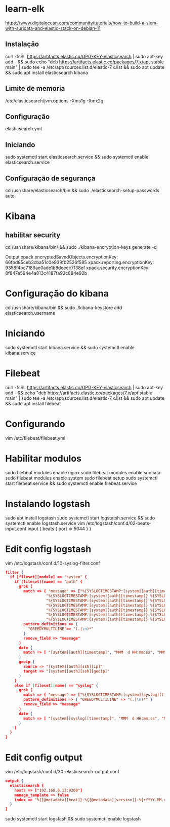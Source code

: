 # learn-elk
https://www.digitalocean.com/community/tutorials/how-to-build-a-siem-with-suricata-and-elastic-stack-on-debian-11

## Instalação

curl -fsSL https://artifacts.elastic.co/GPG-KEY-elasticsearch | sudo apt-key add - && sudo echo "deb https://artifacts.elastic.co/packages/7.x/apt stable main" | sudo tee -a /etc/apt/sources.list.d/elastic-7.x.list && sudo apt update && sudo apt install elasticsearch kibana

## Limite de memoria
/etc/elasticsearch/jvm.options
-Xms1g
-Xmx2g

## Configuração
elasticsearch.yml

## Iniciando
sudo systemctl start elasticsearch.service && sudo systemctl enable elasticsearch.service

## Configuração de segurança
cd /usr/share/elasticsearch/bin && sudo ./elasticsearch-setup-passwords auto

# Kibana
## habilitar security
cd /usr/share/kibana/bin/ && sudo ./kibana-encryption-keys generate -q

Output
xpack.encryptedSavedObjects.encryptionKey: 66fbd85ceb3cba51c0e939fb2526f585
xpack.reporting.encryptionKey: 9358f4bc7189ae0ade1b8deeec7f38ef
xpack.security.encryptionKey: 8f847a594e4a813c4187fa93c884e92b

# Configuração do kibana
cd /usr/share/kibana/bin && sudo ./kibana-keystore add elasticsearch.username

# Iniciando
sudo systemctl start kibana.service && sudo systemctl enable kibana.service

# Filebeat
curl -fsSL https://artifacts.elastic.co/GPG-KEY-elasticsearch | sudo apt-key add - && echo "deb https://artifacts.elastic.co/packages/7.x/apt stable main" | sudo tee -a /etc/apt/sources.list.d/elastic-7.x.list && sudo apt update && sudo apt install filebeat

# Configurando
vim /etc/filebeat/filebeat.yml

# Habilitar modulos
sudo filebeat modules enable nginx
sudo filebeat modules enable suricata
sudo filebeat modules enable system
sudo filebeat setup
sudo systemctl start filebeat.service && sudo systemctl enable filebeat.service

# Instalando logstash
sudo apt install logstash
sudo systemctl start logstatsh.service && sudo systemctl enable logstash.service
vim /etc/logstash/conf.d/02-beats-input.conf
input {
  beats {
    port => 5044
  }
}
# Edit config logstash
vim /etc/logstash/conf.d/10-syslog-filter.conf

```json
filter {
  if [fileset][module] == "system" {
    if [fileset][name] == "auth" {
      grok {
        match => { "message" => ["%{SYSLOGTIMESTAMP:[system][auth][timestamp]} %{SYSLOGHOST:[system][auth][hostname]} sshd(?:\[%{POSINT:[system][auth][pid]}\])?: %{DATA:[system][auth][ssh][event]} %{DATA:[system][auth][ssh][method]} for (invalid user )?%{DATA:[system][auth][user]} from %{IPORHOST:[system][auth][ssh][ip]} port %{NUMBER:[system][auth][ssh][port]} ssh2(: %{GREEDYDATA:[system][auth][ssh][signature]})?",
                  "%{SYSLOGTIMESTAMP:[system][auth][timestamp]} %{SYSLOGHOST:[system][auth][hostname]} sshd(?:\[%{POSINT:[system][auth][pid]}\])?: %{DATA:[system][auth][ssh][event]} user %{DATA:[system][auth][user]} from %{IPORHOST:[system][auth][ssh][ip]}",
                  "%{SYSLOGTIMESTAMP:[system][auth][timestamp]} %{SYSLOGHOST:[system][auth][hostname]} sshd(?:\[%{POSINT:[system][auth][pid]}\])?: Did not receive identification string from %{IPORHOST:[system][auth][ssh][dropped_ip]}",
                  "%{SYSLOGTIMESTAMP:[system][auth][timestamp]} %{SYSLOGHOST:[system][auth][hostname]} sudo(?:\[%{POSINT:[system][auth][pid]}\])?: \s*%{DATA:[system][auth][user]} :( %{DATA:[system][auth][sudo][error]} ;)? TTY=%{DATA:[system][auth][sudo][tty]} ; PWD=%{DATA:[system][auth][sudo][pwd]} ; USER=%{DATA:[system][auth][sudo][user]} ; COMMAND=%{GREEDYDATA:[system][auth][sudo][command]}",
                  "%{SYSLOGTIMESTAMP:[system][auth][timestamp]} %{SYSLOGHOST:[system][auth][hostname]} groupadd(?:\[%{POSINT:[system][auth][pid]}\])?: new group: name=%{DATA:system.auth.groupadd.name}, GID=%{NUMBER:system.auth.groupadd.gid}",
                  "%{SYSLOGTIMESTAMP:[system][auth][timestamp]} %{SYSLOGHOST:[system][auth][hostname]} useradd(?:\[%{POSINT:[system][auth][pid]}\])?: new user: name=%{DATA:[system][auth][user][add][name]}, UID=%{NUMBER:[system][auth][user][add][uid]}, GID=%{NUMBER:[system][auth][user][add][gid]}, home=%{DATA:[system][auth][user][add][home]}, shell=%{DATA:[system][auth][user][add][shell]}$",
                  "%{SYSLOGTIMESTAMP:[system][auth][timestamp]} %{SYSLOGHOST:[system][auth][hostname]} %{DATA:[system][auth][program]}(?:\[%{POSINT:[system][auth][pid]}\])?: %{GREEDYMULTILINE:[system][auth][message]}"] }
        pattern_definitions => {
          "GREEDYMULTILINE"=> "(.|\n)*"
        }
        remove_field => "message"
      }
      date {
        match => [ "[system][auth][timestamp]", "MMM  d HH:mm:ss", "MMM dd HH:mm:ss" ]
      }
      geoip {
        source => "[system][auth][ssh][ip]"
        target => "[system][auth][ssh][geoip]"
      }
    }
    else if [fileset][name] == "syslog" {
      grok {
        match => { "message" => ["%{SYSLOGTIMESTAMP:[system][syslog][timestamp]} %{SYSLOGHOST:[system][syslog][hostname]} %{DATA:[system][syslog][program]}(?:\[%{POSINT:[system][syslog][pid]}\])?: %{GREEDYMULTILINE:[system][syslog][message]}"] }
        pattern_definitions => { "GREEDYMULTILINE" => "(.|\n)*" }
        remove_field => "message"
      }
      date {
        match => [ "[system][syslog][timestamp]", "MMM  d HH:mm:ss", "MMM dd HH:mm:ss" ]
      }
    }
  }
}
```

# Edit config output
vim /etc/logstash/conf.d/30-elasticsearch-output.conf

```json
output {
  elasticsearch {
    hosts => ["192.168.0.13:9200"]
    manage_template => false
    index => "%{[@metadata][beat]}-%{[@metadata][version]}-%{+YYYY.MM.dd}"
  }
}
```

sudo systemctl start logstash && sudo systemctl enable logstash